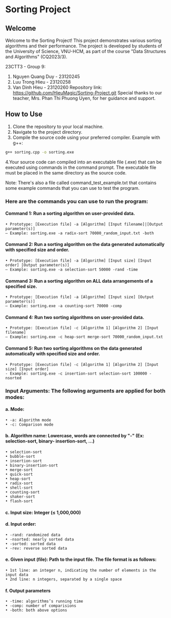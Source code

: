 # Sorting Project

## Welcome
Welcome to the Sorting Project! This project demonstrates various sorting algorithms and their performance.
The project is developed by students of the University of Science, VNU-HCM, as part of the course "Data Structures and Algorithms" (CQ2023/3).

23CTT3 - Group 9: 
1. Nguyen Quang Duy - 23120245
2. Luu Trong Hieu - 23120258
3. Van Dinh Hieu - 23120260
Repository link: https://github.com/HieuMagic/Sorting-Project.git 
Special thanks to our teacher, Mrs. Phan Thi Phuong Uyen, for her guidance and support.

## How to Use
1. Clone the repository to your local machine.
2. Navigate to the project directory.
3. Compile the source code using your preferred compiler.
Example with g++:
```bash
g++ sorting.cpp -o sorting.exe
```
4.Your source code can compiled into an executable file (.exe) that can be executed using commands
in the command prompt. The executable file must be placed in the same directory as the source code.

Note: There's also a file called command_test_example.txt that contains some example commands that you can use to test the program.

### Here are the commands you can use to run the program:
#### Command 1: Run a sorting algorithm on user-provided data.
    • Prototype: [Execution file] -a [Algorithm] [Input filename]|[Output parameter(s)]
    – Example: sorting.exe -a radix-sort 70000_random_input.txt -both
#### Command 2: Run a sorting algorithm on the data generated automatically with specified size and order.
    • Prototype: [Execution file] -a [Algorithm] [Input size] [Input order] [Output parameter(s)]
    – Example: sorting.exe -a selection-sort 50000 -rand -time
#### Command 3: Run a sorting algorithm on ALL data arrangements of a specified size.
    • Prototype: [Execution file] -a [Algorithm] [Input size] [Output parameter(s)] 
    – Example: sorting.exe -a counting-sort 70000 -comp
#### Command 4: Run two sorting algorithms on user-provided data.
    • Prototype: [Execution file] -c [Algorithm 1] [Algorithm 2] [Input filename] 
    – Example: sorting.exe -c heap-sort merge-sort 70000_random_input.txt
#### Command 5: Run two sorting algorithms on the data generated automatically with specified size and order.
    • Prototype: [Execution file] -c [Algorithm 1] [Algorithm 2] [Input size] [Input order]
    - Example: sorting.exe -c insertion-sort selection-sort 100000 -nsorted

### Input Arguments: The following arguments are applied for both modes:
#### a. Mode:
    • -a: Algorithm mode
    • -c: Comparison mode
#### b. Algorithm name: Lowercase, words are connected by "-" (Ex: selection-sort, binary- insertion-sort, ...)
    • selection-sort
    • bubble-sort
    • insertion-sort
    • binary-insertion-sort
    • merge-sort
    • quick-sort
    • heap-sort
    • radix-sort
    • shell-sort
    • counting-sort
    • shaker-sort
    • flash-sort
#### c. Input size: Integer (≤ 1,000,000) 
#### d. Input order:
    • -rand: randomized data
    • -nsorted: nearly sorted data 
    • -sorted: sorted data
    • -rev: reverse sorted data
#### e. Given input (file): Path to the input file. The file format is as follows:
    • 1st line: an integer n, indicating the number of elements in the input data 
    • 2nd line: n integers, separated by a single space
#### f. Output parameters
    • -time: algorithms’s running time 
    • -comp: number of comparisions 
    • -both: both above options

